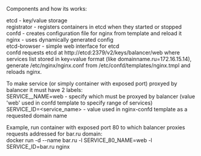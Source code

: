 Components and how its works:  
  
etcd - key/value storage  
registrator - registers containers in etcd when they started or stopped  
confd - creates configuration file for nginx from template and reload it  
nginx - uses dynamically generated config  
etcd-browser - simple web interface for etcd  
confd requests etcd at http://etcd:2379/v2/keys/balancer/web where services list stored in key=value format (like domainname.ru=172.16.15.14), generate /etc/nginx/nginx.conf from /etc/confd/templates/nginx.tmpl and reloads nginx.  

To make service (or simply container with exposed port) proxyed by balancer it must have 2 labels:  
SERVICE_<port>_NAME=web - specify which <port> must be proxyed by balancer (value 'web' used in confd template to specify range of services)  
SERVICE_ID=<service_name> - value used in nginx-confd template as a requested domain name  

Example, run container with exposed port 80 to which balancer proxies requests addressed for bar.ru domain:  
docker run -d --name bar.ru -l SERVICE_80_NAME=web -l SERVICE_ID=bar.ru nginx  
